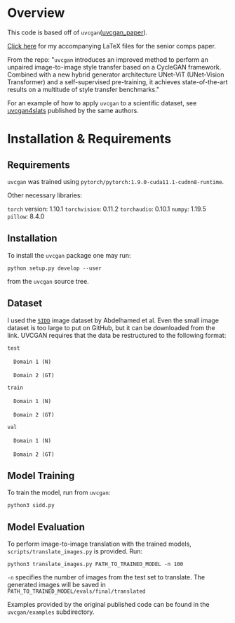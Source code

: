 # Overview

This code is based off of `uvcgan`([uvcgan_paper]).

[Click here](https://github.com/zerlinazl/MM-Image-Denoising-Paper) for my accompanying LaTeX files for the senior comps paper.

From the repo:
"`uvcgan` introduces an improved method to perform an unpaired image-to-image
style transfer based on a CycleGAN framework. Combined with a new hybrid
generator architecture UNet-ViT (UNet-Vision Transformer) and a self-supervised
pre-training, it achieves state-of-the-art results on a multitude of style
transfer benchmarks."

For an example of how to apply `uvcgan` to a scientific dataset, see [uvcgan4slats](https://github.com/LS4GAN/uvcgan4slats) published by the same authors.


# Installation & Requirements

## Requirements

`uvcgan` was trained using
`pytorch/pytorch:1.9.0-cuda11.1-cudnn8-runtime`.

Other necessary libraries:

`torch` version: 1.10.1
`torchvision`: 0.11.2
`torchaudio`: 0.10.1
`numpy`: 1.19.5
`pillow`: 8.4.0

## Installation

To install the `uvcgan` package one may run:
```
python setup.py develop --user
```
from the `uvcgan` source tree.

## Dataset

I used the [`SIDD`](https://www.eecs.yorku.ca/~kamel/sidd/) image dataset by Abdelhamed et al. Even the small image dataset is too large to put on GitHub, but it can be downloaded from the link. UVCGAN requires that the data be restructured to the following format:

`test`

&emsp;`Domain 1 (N)`

&emsp;`Domain 2 (GT)`

`train`

&emsp;`Domain 1 (N)`

&emsp;`Domain 2 (GT)`

`val`

&emsp;`Domain 1 (N)`

&emsp;`Domain 2 (GT)`

## Model Training

To train the model, run from `uvcgan`:
```
python3 sidd.py
```

## Model Evaluation

To perform image-to-image translation with the trained models, 
`scripts/translate_images.py` is provided. Run:
```
python3 translate_images.py PATH_TO_TRAINED_MODEL -n 100
```
`-n` specifies the number of images from the test set to
translate. The generated images will be saved in
`PATH_TO_TRAINED_MODEL/evals/final/translated`

Examples provided by the original published code can be found in the `uvcgan/examples` subdirectory.




[cyclegan_repo]: https://github.com/junyanz/pytorch-CycleGAN-and-pix2pix
[benchmarking_repo]: https://github.com/LS4GAN/benchmarking
[uvcgan_paper]: https://arxiv.org/abs/2203.02557
[pretrained_models]: https://zenodo.org/record/6336010


